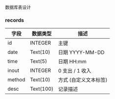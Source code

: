 数据库表设计

### records

| 字段     | 数据类型      | 描述            |
|--------|-----------|---------------|
| id     | INTEGER   | 主键            |
| date   | Text(10)  | 日期 YYYY-MM-DD |
| time   | Text(5)   | 日期 HH:mm      |
| inout  | INTEGER   | 0 支出 / 1 收入   |
| method | Text(10)  | 方式 (自定义文本标签)  |
| desc   | Text(100) | 记录描述          |